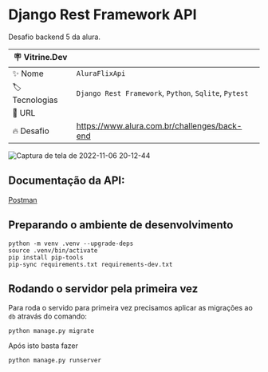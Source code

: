 # Django Rest Framework API

Desafio backend 5 da alura.

| :placard: Vitrine.Dev |     |
| -------------  | --- |
| :sparkles: Nome        | `AluraFlixApi`
| :label: Tecnologias | `Django Rest Framework`, `Python`, `Sqlite`, `Pytest`
| :rocket: URL         | 
| :fire: Desafio     | https://www.alura.com.br/challenges/back-end

![Captura de tela de 2022-11-06 20-12-44](https://user-images.githubusercontent.com/37959973/200200609-7969a2f8-279f-4c37-93ab-c3656e828837.png?text=imagem_do_peojeto#vitrinedev)

## Documentação da API:

[Postman](https://documenter.getpostman.com/view/18852890/2s8YYJq3D9)

## Preparando o ambiente de desenvolvimento

```console
python -m venv .venv --upgrade-deps
source .venv/bin/activate
pip install pip-tools
pip-sync requirements.txt requirements-dev.txt
```

## Rodando o servidor pela primeira vez

Para roda o servido para primeira vez precisamos aplicar as migrações ao `db` atravás do comando:

```console
python manage.py migrate
```

Após isto basta fazer

```console
python manage.py runserver
```
